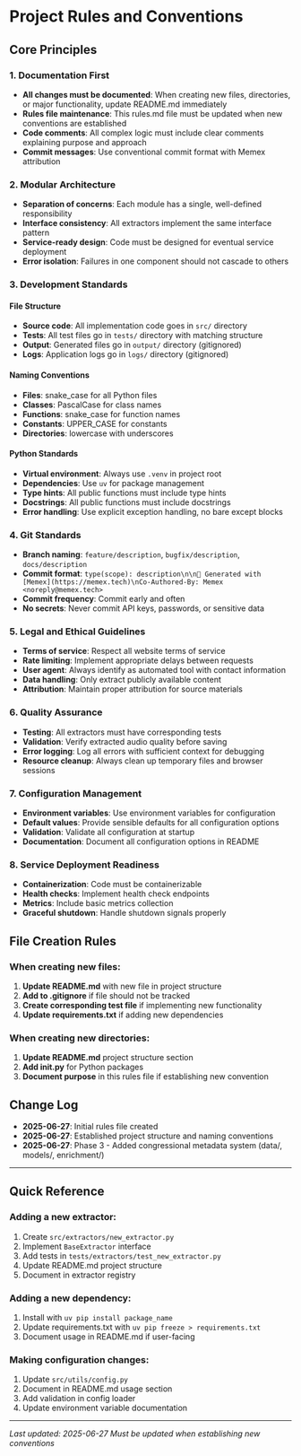 # Project Rules and Conventions

## Core Principles

### 1. Documentation First
- **All changes must be documented**: When creating new files, directories, or major functionality, update README.md immediately
- **Rules file maintenance**: This rules.md file must be updated when new conventions are established
- **Code comments**: All complex logic must include clear comments explaining purpose and approach
- **Commit messages**: Use conventional commit format with Memex attribution

### 2. Modular Architecture
- **Separation of concerns**: Each module has a single, well-defined responsibility
- **Interface consistency**: All extractors implement the same interface pattern
- **Service-ready design**: Code must be designed for eventual service deployment
- **Error isolation**: Failures in one component should not cascade to others

### 3. Development Standards

#### File Structure
- **Source code**: All implementation code goes in `src/` directory
- **Tests**: All test files go in `tests/` directory with matching structure
- **Output**: Generated files go in `output/` directory (gitignored)
- **Logs**: Application logs go in `logs/` directory (gitignored)

#### Naming Conventions
- **Files**: snake_case for all Python files
- **Classes**: PascalCase for class names
- **Functions**: snake_case for function names
- **Constants**: UPPER_CASE for constants
- **Directories**: lowercase with underscores

#### Python Standards
- **Virtual environment**: Always use `.venv` in project root
- **Dependencies**: Use `uv` for package management
- **Type hints**: All public functions must include type hints
- **Docstrings**: All public functions must include docstrings
- **Error handling**: Use explicit exception handling, no bare except blocks

### 4. Git Standards
- **Branch naming**: `feature/description`, `bugfix/description`, `docs/description`
- **Commit format**: `type(scope): description\n\n🤖 Generated with [Memex](https://memex.tech)\nCo-Authored-By: Memex <noreply@memex.tech>`
- **Commit frequency**: Commit early and often
- **No secrets**: Never commit API keys, passwords, or sensitive data

### 5. Legal and Ethical Guidelines
- **Terms of service**: Respect all website terms of service
- **Rate limiting**: Implement appropriate delays between requests
- **User agent**: Always identify as automated tool with contact information
- **Data handling**: Only extract publicly available content
- **Attribution**: Maintain proper attribution for source materials

### 6. Quality Assurance
- **Testing**: All extractors must have corresponding tests
- **Validation**: Verify extracted audio quality before saving
- **Error logging**: Log all errors with sufficient context for debugging
- **Resource cleanup**: Always clean up temporary files and browser sessions

### 7. Configuration Management
- **Environment variables**: Use environment variables for configuration
- **Default values**: Provide sensible defaults for all configuration options
- **Validation**: Validate all configuration at startup
- **Documentation**: Document all configuration options in README

### 8. Service Deployment Readiness
- **Containerization**: Code must be containerizable
- **Health checks**: Implement health check endpoints
- **Metrics**: Include basic metrics collection
- **Graceful shutdown**: Handle shutdown signals properly

## File Creation Rules

### When creating new files:
1. **Update README.md** with new file in project structure
2. **Add to .gitignore** if file should not be tracked
3. **Create corresponding test file** if implementing new functionality
4. **Update requirements.txt** if adding new dependencies

### When creating new directories:
1. **Update README.md** project structure section
2. **Add __init__.py** for Python packages
3. **Document purpose** in this rules file if establishing new convention

## Change Log
- **2025-06-27**: Initial rules file created
- **2025-06-27**: Established project structure and naming conventions
- **2025-06-27**: Phase 3 - Added congressional metadata system (data/, models/, enrichment/)

---

## Quick Reference

### Adding a new extractor:
1. Create `src/extractors/new_extractor.py`
2. Implement `BaseExtractor` interface
3. Add tests in `tests/extractors/test_new_extractor.py`  
4. Update README.md project structure
5. Document in extractor registry

### Adding a new dependency:
1. Install with `uv pip install package_name`
2. Update requirements.txt with `uv pip freeze > requirements.txt`
3. Document usage in README.md if user-facing

### Making configuration changes:
1. Update `src/utils/config.py`
2. Document in README.md usage section
3. Add validation in config loader
4. Update environment variable documentation

---
*Last updated: 2025-06-27*
*Must be updated when establishing new conventions*